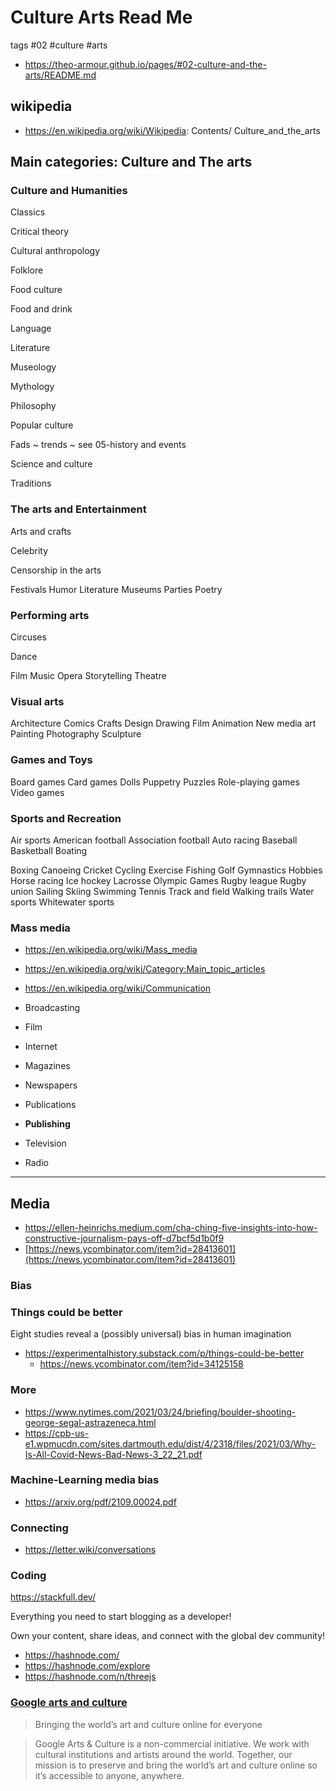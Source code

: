 # Culture Arts Read Me

tags #02 #culture #arts

* https://theo-armour.github.io/pages/#02-culture-and-the-arts/README.md

## wikipedia

* https://en.wikipedia.org/wiki/Wikipedia:
Contents/
Culture_and_the_arts

## Main categories: Culture and The arts

### Culture and Humanities

Classics

Critical theory

Cultural anthropology

Folklore

Food culture

Food and drink

Language

Literature

Museology

Mythology

Philosophy

Popular culture

Fads ~ trends ~ see 05-history and events

Science and culture

Traditions

### The arts and Entertainment

Arts and crafts

Celebrity

Censorship in the arts

Festivals
Humor
Literature
Museums
Parties
Poetry

### Performing arts

Circuses

Dance

Film
Music
Opera
Storytelling
Theatre

### Visual arts

Architecture
Comics
Crafts
Design
Drawing
Film
Animation
New media art
Painting
Photography
Sculpture

### Games and Toys

Board games
Card games
Dolls
Puppetry
Puzzles
Role-playing games
Video games

### Sports and Recreation


Air sports
American football
Association football
Auto racing
Baseball
Basketball
Boating

Boxing
Canoeing
Cricket
Cycling
Exercise
Fishing
Golf
Gymnastics
Hobbies
Horse racing
Ice hockey
Lacrosse
Olympic
Games
Rugby league
Rugby union
Sailing
Skiing
Swimming
Tennis
Track and field
Walking trails
Water sports
Whitewater sports

### Mass media

* https://en.wikipedia.org/wiki/Mass_media
* https://en.wikipedia.org/wiki/Category:Main_topic_articles
* https://en.wikipedia.org/wiki/Communication

* Broadcasting
* Film
* Internet
* Magazines
* Newspapers
* Publications
* **Publishing**
* Television
* Radio


***

## Media

* https://ellen-heinrichs.medium.com/cha-ching-five-insights-into-how-constructive-journalism-pays-off-d7bcf5d1b0f9
* [https://news.ycombinator.com/item?id=28413601](https://news.ycombinator.com/item?id=28413601)


### Bias

### Things could be better


Eight studies reveal a (possibly universal) bias in human imagination
* https://experimentalhistory.substack.com/p/things-could-be-better
  * https://news.ycombinator.com/item?id=34125158

### More

* https://www.nytimes.com/2021/03/24/briefing/boulder-shooting-george-segal-astrazeneca.html
* https://cpb-us-e1.wpmucdn.com/sites.dartmouth.edu/dist/4/2318/files/2021/03/Why-Is-All-Covid-News-Bad-News-3_22_21.pdf

### Machine-Learning media bias

* https://arxiv.org/pdf/2109.00024.pdf

### Connecting

* https://letter.wiki/conversations

### Coding

https://stackfull.dev/

Everything you need to start blogging as a developer!

Own your content, share ideas, and
connect with the global dev community!

* https://hashnode.com/
* https://hashnode.com/explore
* https://hashnode.com/n/threejs


### [Google arts and culture](https://artsandculture.google.com/)

> Bringing the world’s art and culture online for everyone

>Google Arts & Culture is a non-commercial initiative. We work with cultural institutions and artists around the world. Together, our mission is to preserve and bring the world’s art and culture online so it’s accessible to anyone, anywhere.

